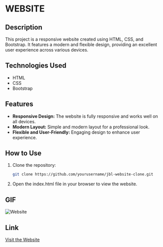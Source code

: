 # WEBSITE

## Description

This project is a responsive website created using HTML, CSS, and Bootstrap. It features a modern and flexible design, providing an excellent user experience across various devices.

## Technologies Used

- HTML
- CSS
- Bootstrap

## Features

- **Responsive Design:** The website is fully responsive and works well on all devices.
- **Modern Layout:** Simple and modern layout for a professional look.
- **Flexible and User-Friendly:** Engaging design to enhance user experience.

## How to Use

1. Clone the repository:
   ```bash
   git clone https://github.com/yourusername/jbl-website-clone.git
   
2. Open the index.html file in your browser to view the website.

## GIF

![Website](images/GIF.gif)

## Link

[Visit the Website](https://662e904dcd933bfa680a3d90--stellular-cucurucho-8de34c.netlify.app/)


